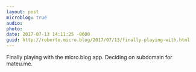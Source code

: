 ```yaml
---
layout: post
microblog: true
audio: 
photo: 
date: 2017-07-13 14:11:25 -0600
guid: http://roberto.micro.blog/2017/07/13/finally-playing-with.html
---
```

Finally playing with the micro.blog app. Deciding on subdomain for mateu.me. 
